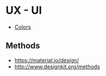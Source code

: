 # UX - UI

- [Colors](colors.md)

## Methods

- <https://material.io/design/>
- <http://www.designkit.org/methods>
